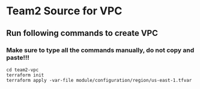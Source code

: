 # Team2 Source for VPC
## Run following commands to create VPC
### Make sure to type all the commands manually, do not copy and paste!!!

```
cd team2-vpc
terraform init
terraform apply -var-file module/configuration/region/us-east-1.tfvar
```
